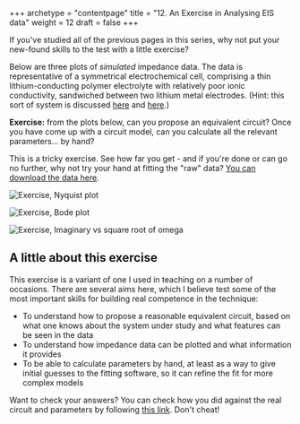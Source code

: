 +++
archetype = "contentpage"
title = "12. An Exercise in Analysing EIS data"
weight = 12
draft = false
+++

If you've studied all of the previous pages in this series, why not put your new-found skills to the test with a little exercise?

Below are three plots of _simulated_ impedance data. The data is representative of a symmetrical electrochemical cell, comprising a thin lithium-conducting polymer electrolyte with relatively poor ionic conductivity, sandwiched between two lithium metal electrodes. (Hint: this sort of system is discussed [here](science/eis/simulation-debye-circuit/) and [here](science/transference/).)

**Exercise:** from the plots below, can you propose an equivalent circuit? Once you have come up with a circuit model, can you calculate all the relevant parameters... by hand?

This is a tricky exercise. See how far you get - and if you're done or can go no further, why not try your hand at fitting the "raw" data? [You can download the data here](http://lacey.se/dl/simulated_spe_spectrum.txt).

![Exercise, Nyquist plot](/images/experimental-electrochemistry/eis/exercise-nyquist.png?width=450px)

![Exercise, Bode plot](/images/experimental-electrochemistry/eis/exercise-bode.png?width=450px)

![Exercise, Imaginary vs square root of omega](/images/experimental-electrochemistry/eis/exercise-im-vs-sqrtomega.png?width=450px)

## A little about this exercise

This exercise is a variant of one I used in teaching on a number of occasions. There are several aims here, which I believe test some of the most important skills for building real competence in the technique:

* To understand how to propose a reasonable equivalent circuit, based on what one knows about the system under study and what features can be seen in the data
* To understand how impedance data can be plotted and what information it provides
* To be able to calculate parameters by hand, at least as a way to give initial guesses to the fitting software, so it can refine the fit for more complex models

Want to check your answers? You can check how you did against the real circuit and parameters by following [this link](http://lacey.se/img/eis/exercise-answers.png). Don't cheat!